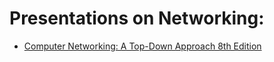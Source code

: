 
# Presentations on Networking:
* [Computer Networking: A Top-Down Approach 8th Edition](https://gaia.cs.umass.edu/kurose_ross/online_lectures.htm)